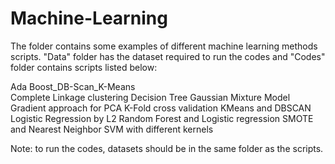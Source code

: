 # Machine-Learning

The folder contains some examples of different machine learning methods scripts.
"Data" folder has the dataset required to run the codes and "Codes" folder contains scripts listed below:

Ada Boost_DB-Scan_K-Means\
Complete Linkage clustering
Decision Tree
Gaussian Mixture Model
Gradient approach for PCA
K-Fold cross validation
KMeans and DBSCAN
Logistic Regression by L2
Random Forest and Logistic regression
SMOTE and Nearest Neighbor
SVM with different kernels


Note: to run the codes, datasets should be in the same folder as the scripts.
